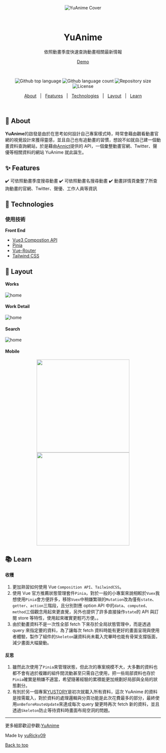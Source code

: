 <div align="center" id="top"> 
  <img src="./sample/yuanime-sample1.png" alt="YuAnime Cover" />

&#xa0;

</div>
<div align="center">
  <h1>YuAnime</h1>
  <p>依照動畫季度快速查詢動畫相關最新情報</p>
  <a href="https://yu-anime.vercel.app/">Demo</a>
</div>

&#xa0;

<p align="center">
  <img alt="Github top language" src="https://img.shields.io/github/languages/top/yuRicky09/YuAnime?color=56BEB8">

  <img alt="Github language count" src="https://img.shields.io/github/languages/count/yuRicky09/YuAnime?color=blue">

  <img alt="Repository size" src="https://img.shields.io/github/repo-size/yuRicky09/YuAnime?color=lightgrey">

  <img alt="License" src="https://img.shields.io/github/stars/yuRicky09/YuAnime?color=yellow">
</p>

<p align="center">
  <a href="#dart-about">About</a> &#xa0; | &#xa0; 
  <a href="#sparkles-features">Features</a> &#xa0; | &#xa0;
  <a href="#rocket-technologies">Technologies</a> &#xa0; | &#xa0;
  <a href="#art-layout">Layout</a> &#xa0; | &#xa0;
  <a href="#books-learn">Learn</a>
</p>

<br>

## :dart: About

**YuAnime**的啟發是由於在思考如何設計自己專案樣式時，時常會藉由觀看動畫官網的視覺設計來獲得靈感，並且自己也有追動畫的習慣，想說不如就自己建一個動畫資料查詢網站，於是藉由<a href="https://developers.annict.com/" target="_blank">Annict</a>提供的 API，一個彙整動畫官網、Twitter、聲優等相關資料的網站 YuAnime 就此誕生。

## :sparkles: Features

:heavy_check_mark: 可依照動畫季度搜尋動畫
:heavy_check_mark: 可依照動畫名搜尋動畫
:heavy_check_mark: 動畫詳情頁彙整了所查詢動畫的官網、Twitter、聲優、工作人員等資訊

## :rocket: Technologies

### 使用技術

**Front End**

- [Vue3 Compostion API](https://vuejs.org/guide/introduction.html)
- [Pinia](https://pinia.vuejs.org/)
- [Vue-Router](https://router.vuejs.org/)
- [Tailwind CSS](https://tailwindcss.com/)

## :art: Layout

#### Works

<img alt="home" src="./sample/yuanime-sample2.png">

#### Work Detail

<img alt="home" src="./sample/yuanime-sample3.png">

#### Search

<img alt="home" src="./sample/yuanime-sample4.png">

#### Mobile

<p align="center">
  <img src="./sample/yuanime-sample5.png" width="300" />
  
  <img src="./sample/yuanime-sample6.png" width="300" />
</p>

## :books: Learn

#### 收穫

1. 更加熟習如何使用 Vue `Composition API`、`TailwindCSS`。
2. 使用 Vue 官方推薦狀態管理套件`Pinia`，對於一般的小專案來說相較於`Vuex`我想使用`Pinia`會方便許多，移除`Vuex`中稍嫌繁瑣的`Mutation`改為僅有`state`、`getter`、`action`三階段，且分別對應 option API 中的`data`、`computed`、`method`三個觀念用起來更直覺，另外也提供了許多直接操作`state`的 API 與訂閱 store 等特性，使用起來確實更輕巧方便。。
3. 由於動畫資料不是一次性全部 fetch 下來存於全局狀態管理中，而是透過 query 來指定要的資料，為了讓每次 fetch 資料時能有更好的畫面呈現與使用者體驗，製作了組件的`Skeleton`讓資料尚未載入完畢時也能有骨架支撐版面，減少畫面大幅變動。

#### 反思

1. 雖然此次使用了`Pinia`來管理狀態，但此次的專案規模不大，大多數的資料也都不會有過於複雜的組件間流動甚至只需自己使用，把一些局部資料也存於`Pinia`確實是稍嫌不適當，希望隨著經驗的累積能更加規劃好局部與全局的狀態劃分。
2. 有別於另一個專案<a href="https://yustory-ded59.firebaseapp.com/" target="_blank">YUSTORY</a>是初次就載入所有資料，這次 YuAnime 的資料是按需載入，對於資料的處理邏輯與分頁功能是此次花費最多的部分，最終使用`onBeforeRouteUpdate`來達成每次 query 變更時再次 fetch 新的資料，並且透過`Skeleton`防止等待資料時畫面布局空洞的問題。

---

更多細節歡迎參觀:<a href="https://yu-anime.vercel.app/" target="_blank">YuAnime</a>

Made by <a href="https://github.com/yuRicky09" 
target="_blank">yuRicky09</a>

<a href="#top">Back to top</a>
